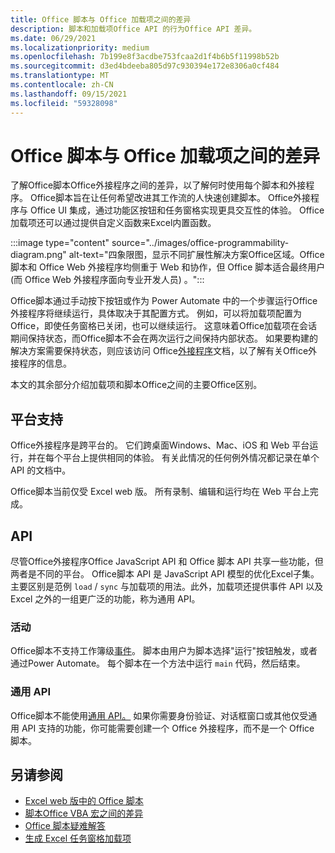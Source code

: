 ```yaml
---
title: Office 脚本与 Office 加载项之间的差异
description: 脚本和加载项Office API 的行为Office API 差异。
ms.date: 06/29/2021
ms.localizationpriority: medium
ms.openlocfilehash: 7b199e8f3acdbe753fcaa2d1f4b6b5f11998b52b
ms.sourcegitcommit: d3ed4bdeeba805d97c930394e172e8306a0cf484
ms.translationtype: MT
ms.contentlocale: zh-CN
ms.lasthandoff: 09/15/2021
ms.locfileid: "59328098"
---
```

# <a name="differences-between-office-scripts-and-office-add-ins"></a>Office 脚本与 Office 加载项之间的差异

了解Office脚本Office外接程序之间的差异，以了解何时使用每个脚本和外接程序。 Office脚本旨在让任何希望改进其工作流的人快速创建脚本。 Office外接程序与 Office UI 集成，通过功能区按钮和任务窗格实现更具交互性的体验。 Office加载项还可以通过提供自定义函数来Excel内置函数。

:::image type="content" source="../images/office-programmability-diagram.png" alt-text="四象限图，显示不同扩展性解决方案Office区域。Office 脚本和 Office Web 外接程序均侧重于 Web 和协作，但 Office 脚本适合最终用户 (而 Office Web 外接程序面向专业开发人员) 。":::

Office脚本通过手动按下按钮或作为 Power Automate 中的一个步骤运行[](https://flow.microsoft.com/)Office外接程序将继续运行，具体取决于其配置方式。 例如，可以将加载项配置为Office，即使任务窗格已关闭，也可以继续运行。 这意味着Office加载项在会话期间保持状态，而Office脚本不会在两次运行之间保持内部状态。 如果要构建的解决方案需要保持状态，则应该访问 Office[外接程序](/office/dev/add-ins)文档，以了解有关Office外接程序的信息。

本文的其余部分介绍加载项和脚本Office之间的主要Office区别。

## <a name="platform-support"></a>平台支持

Office外接程序是跨平台的。 它们跨桌面Windows、Mac、iOS 和 Web 平台运行，并在每个平台上提供相同的体验。 有关此情况的任何例外情况都记录在单个 API 的文档中。

Office脚本当前仅受 Excel web 版。 所有录制、编辑和运行均在 Web 平台上完成。

## <a name="apis"></a>API

尽管Office外接程序Office JavaScript API 和 Office 脚本 API 共享一些功能，但两者是不同的平台。 Office脚本 API 是 JavaScript API 模型的优化Excel子集。 主要区别是范例 `load` / `sync` 与加载项的用法。此外，加载项还提供事件 API 以及 Excel 之外的一组更广泛的功能，称为通用 API。

### <a name="events"></a>活动

Office脚本不支持工作簿级[事件](/office/dev/add-ins/excel/excel-add-ins-events)。 脚本由用户为脚本选择"运行"按钮触发，或者通过Power Automate。 每个脚本在一个方法中运行 `main` 代码，然后结束。

### <a name="common-apis"></a>通用 API

Office脚本不能使用[通用 API。](/javascript/api/office) 如果你需要身份验证、对话框窗口或其他仅受通用 API 支持的功能，你可能需要创建一个 Office 外接程序，而不是一个 Office 脚本。

## <a name="see-also"></a>另请参阅

- [Excel web 版中的 Office 脚本](../overview/excel.md)
- [脚本Office VBA 宏之间的差异](vba-differences.md)
- [Office 脚本疑难解答](../testing/troubleshooting.md)
- [生成 Excel 任务窗格加载项](/office/dev/add-ins/quickstarts/excel-quickstart-jquery)
